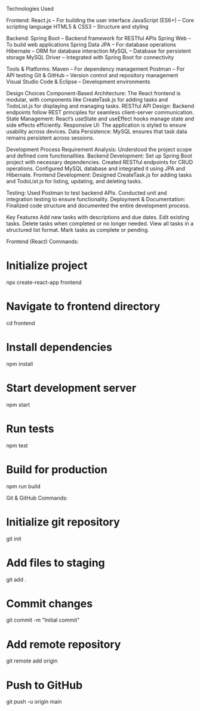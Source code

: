 Technologies Used

Frontend: React.js – For building the user interface JavaScript (ES6+) – Core scripting language HTML5 & CSS3 – Structure and styling

Backend: Spring Boot – Backend framework for RESTful APIs Spring Web – To build web applications Spring Data JPA – For database operations Hibernate – ORM for database interaction MySQL – Database for persistent storage MySQL Driver – Integrated with Spring Boot for connectivity

Tools & Platforms: Maven – For dependency management Postman – For API testing Git & GitHub – Version control and repository management Visual Studio Code & Eclipse – Development environments

Design Choices Component-Based Architecture: The React frontend is modular, with components like CreateTask.js for adding tasks and TodoList.js for displaying and managing tasks. RESTful API Design: Backend endpoints follow REST principles for seamless client-server communication. State Management: React’s useState and useEffect hooks manage state and side effects efficiently. Responsive UI: The application is styled to ensure usability across devices. Data Persistence: MySQL ensures that task data remains persistent across sessions.

Development Process Requirement Analysis: Understood the project scope and defined core functionalities. Backend Development: Set up Spring Boot project with necessary dependencies. Created RESTful endpoints for CRUD operations. Configured MySQL database and integrated it using JPA and Hibernate. Frontend Development: Designed CreateTask.js for adding tasks and TodoList.js for listing, updating, and deleting tasks.

Testing: Used Postman to test backend APIs. Conducted unit and integration testing to ensure functionality. Deployment & Documentation: Finalized code structure and documented the entire development process.

Key Features Add new tasks with descriptions and due dates. Edit existing tasks. Delete tasks when completed or no longer needed. View all tasks in a structured list format. Mark tasks as complete or pending.

 
 Frontend (React) Commands:
# Initialize project
npx create-react-app frontend

# Navigate to frontend directory
cd frontend

# Install dependencies
npm install

# Start development server
npm start

# Run tests
npm test

# Build for production
npm run build



Git & GitHub Commands:
# Initialize git repository
git init

# Add files to staging
git add .

# Commit changes
git commit -m "Initial commit"

# Add remote repository
git remote add origin <repository-url>

# Push to GitHub
git push -u origin main

